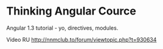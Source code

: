 # Thinking Angular Cource
Angular 1.3 tutorial - yo, directives, modules.

Video RU
http://nnmclub.to/forum/viewtopic.php?t=930634
